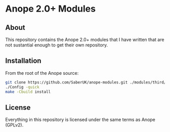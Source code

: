 # Anope 2.0+ Modules

## About

This repository contains the Anope 2.0+ modules that I have written that are not sustantial enough
to get their own repository.

## Installation

From the root of the Anope source:

```sh
git clone https://github.com/SaberUK/anope-modules.git ./modules/third/saberuk
./Config -quick
make -Cbuild install
```

## License

Everything in this repository is licensed under the same terms as Anope (GPLv2).
